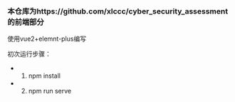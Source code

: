 ### 本仓库为https://github.com/xlccc/cyber_security_assessment的前端部分

使用vue2+elemnt-plus编写

初次运行步骤：
- 1. npm install
- 2. npm run serve
